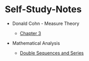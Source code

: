 # Self-Study-Notes

- Donald Cohn - Measure Theory
  - [Chapter 3](https://github.com/ashishKujur7/Self-Study-Notes/raw/main/Cohn-Measure-Theory/chap3.pdf)
  
- Mathematical Analysis
  - [Double Sequences and Series](https://github.com/ashishKujur7/Self-Study-Notes/raw/main/Double-Series/Double-Series.pdf)
